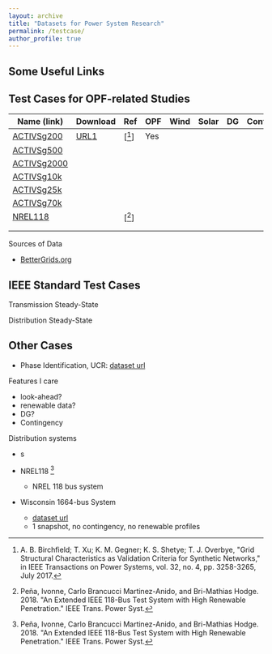 ```yaml
---
layout: archive
title: "Datasets for Power System Research"
permalink: /testcase/
author_profile: true
---
```



## Some Useful Links


## Test Cases for OPF-related Studies

| Name (link) | Download | Ref | OPF | Wind | Solar | DG | Contingency | TS | GMD | PWDS | PMU |Others | Notes |
|-------------|----------|-----|-----|----|-----|------|-----|------|-------|----|--------|-------|-------|
| [ACTIVSg200](https://electricgrids.engr.tamu.edu/electric-grid-test-cases/activsg200/) | [URL1](https://db.bettergrids.org/bettergrids/handle/1001/437) | [[^birchfield2017]]  | Yes |    |     |      |     | Yes |       |    |        |       |  |
| [ACTIVSg500](https://electricgrids.engr.tamu.edu/electric-grid-test-cases/activsg500/) |          |     |     |    |     |      |     |      |       |    |        |       |  |
| [ACTIVSg2000](https://electricgrids.engr.tamu.edu/electric-grid-test-cases/activsg2000/) |          |     |     |    |     |      |     |      |       |    |        |       |  |
| [ACTIVSg10k](https://electricgrids.engr.tamu.edu/electric-grid-test-cases/activsg10k/) |          |     |     |    |     |      |     |      |       |    |        |       |  |
| [ACTIVSg25k](https://electricgrids.engr.tamu.edu/electric-grid-test-cases/activsg25k/) |          |     |     |    |     |      |     |      |       |    |        |       |  |
| [ACTIVSg70k](https://electricgrids.engr.tamu.edu/electric-grid-test-cases/activsg70k/) |          |     |     |    |     |      |     |      |  |    |  |       |  |
| [NREL118](ss) |          | [[^pena2019]]  |     |    |     |      |     |      |       |    |        |       |  |
|             |          |     |     |    |     |      |     |      |       |    |        |       |  |
|             |          |     |     |    |     |      |     |      |       |    |        |       |  |


Sources of Data
- [BetterGrids.org](https://db.bettergrids.org/)

## IEEE Standard Test Cases
Transmission Steady-State

Distribution Steady-State


## Other Cases
- Phase Identification, UCR: [dataset url](https://item.bettergrids.org/handle/1001/536)

Features I care
- look-ahead?
- renewable data?
- DG?
- Contingency

Distribution systems
- s

- NREL118  [^pena2019] 
	- NREL 118 bus system
- Wisconsin 1664-bus System
	- [dataset url](https://db.bettergrids.org/bettergrids/handle/1001/424)
	- 1 snapshot, no contingency, no renewable profiles 

[^pena2019]: Peña, Ivonne, Carlo Brancucci Martinez-Anido, and Bri-Mathias Hodge. 2018. "An Extended IEEE 118-Bus Test System with High Renewable Penetration." IEEE Trans. Power Syst.

[^birchfield2017]: A. B. Birchfield; T. Xu; K. M. Gegner; K. S. Shetye; T. J. Overbye, "Grid Structural Characteristics as Validation Criteria for Synthetic Networks," in IEEE Transactions on Power Systems, vol. 32, no. 4, pp. 3258-3265, July 2017.